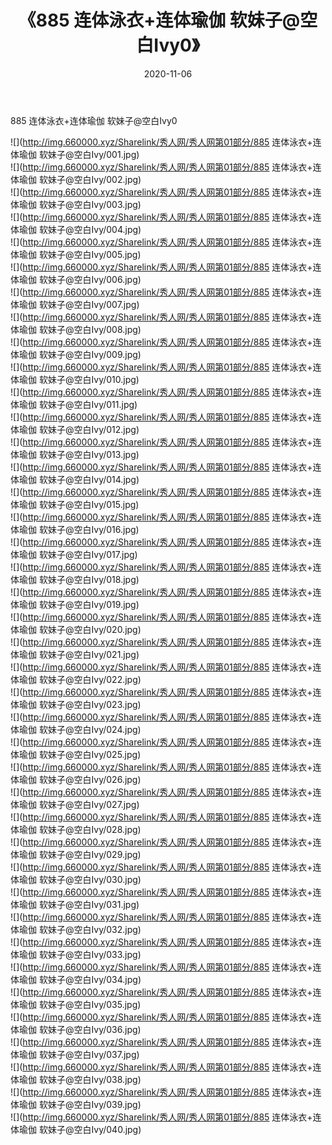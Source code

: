 ﻿---
layout: post
title:  《885 连体泳衣+连体瑜伽 软妹子@空白Ivy0》
date:   2020-11-06
img: http://img.660000.xyz/Sharelink/秀人网/秀人网第01部分/885 连体泳衣+连体瑜伽 软妹子@空白Ivy0/000.jpg
categories: [美女, 清纯, 唯美]
---

885 连体泳衣+连体瑜伽 软妹子@空白Ivy0

  ![](http://img.660000.xyz/Sharelink/秀人网/秀人网第01部分/885 连体泳衣+连体瑜伽 软妹子@空白Ivy/001.jpg) <br> ![](http://img.660000.xyz/Sharelink/秀人网/秀人网第01部分/885 连体泳衣+连体瑜伽 软妹子@空白Ivy/002.jpg) <br> ![](http://img.660000.xyz/Sharelink/秀人网/秀人网第01部分/885 连体泳衣+连体瑜伽 软妹子@空白Ivy/003.jpg) <br> ![](http://img.660000.xyz/Sharelink/秀人网/秀人网第01部分/885 连体泳衣+连体瑜伽 软妹子@空白Ivy/004.jpg) <br> ![](http://img.660000.xyz/Sharelink/秀人网/秀人网第01部分/885 连体泳衣+连体瑜伽 软妹子@空白Ivy/005.jpg) <br> ![](http://img.660000.xyz/Sharelink/秀人网/秀人网第01部分/885 连体泳衣+连体瑜伽 软妹子@空白Ivy/006.jpg) <br> ![](http://img.660000.xyz/Sharelink/秀人网/秀人网第01部分/885 连体泳衣+连体瑜伽 软妹子@空白Ivy/007.jpg) <br> ![](http://img.660000.xyz/Sharelink/秀人网/秀人网第01部分/885 连体泳衣+连体瑜伽 软妹子@空白Ivy/008.jpg) <br> ![](http://img.660000.xyz/Sharelink/秀人网/秀人网第01部分/885 连体泳衣+连体瑜伽 软妹子@空白Ivy/009.jpg) <br> ![](http://img.660000.xyz/Sharelink/秀人网/秀人网第01部分/885 连体泳衣+连体瑜伽 软妹子@空白Ivy/010.jpg) <br> ![](http://img.660000.xyz/Sharelink/秀人网/秀人网第01部分/885 连体泳衣+连体瑜伽 软妹子@空白Ivy/011.jpg) <br> ![](http://img.660000.xyz/Sharelink/秀人网/秀人网第01部分/885 连体泳衣+连体瑜伽 软妹子@空白Ivy/012.jpg) <br> ![](http://img.660000.xyz/Sharelink/秀人网/秀人网第01部分/885 连体泳衣+连体瑜伽 软妹子@空白Ivy/013.jpg) <br> ![](http://img.660000.xyz/Sharelink/秀人网/秀人网第01部分/885 连体泳衣+连体瑜伽 软妹子@空白Ivy/014.jpg) <br> ![](http://img.660000.xyz/Sharelink/秀人网/秀人网第01部分/885 连体泳衣+连体瑜伽 软妹子@空白Ivy/015.jpg) <br> ![](http://img.660000.xyz/Sharelink/秀人网/秀人网第01部分/885 连体泳衣+连体瑜伽 软妹子@空白Ivy/016.jpg) <br> ![](http://img.660000.xyz/Sharelink/秀人网/秀人网第01部分/885 连体泳衣+连体瑜伽 软妹子@空白Ivy/017.jpg) <br> ![](http://img.660000.xyz/Sharelink/秀人网/秀人网第01部分/885 连体泳衣+连体瑜伽 软妹子@空白Ivy/018.jpg) <br> ![](http://img.660000.xyz/Sharelink/秀人网/秀人网第01部分/885 连体泳衣+连体瑜伽 软妹子@空白Ivy/019.jpg) <br> ![](http://img.660000.xyz/Sharelink/秀人网/秀人网第01部分/885 连体泳衣+连体瑜伽 软妹子@空白Ivy/020.jpg) <br> ![](http://img.660000.xyz/Sharelink/秀人网/秀人网第01部分/885 连体泳衣+连体瑜伽 软妹子@空白Ivy/021.jpg) <br> ![](http://img.660000.xyz/Sharelink/秀人网/秀人网第01部分/885 连体泳衣+连体瑜伽 软妹子@空白Ivy/022.jpg) <br> ![](http://img.660000.xyz/Sharelink/秀人网/秀人网第01部分/885 连体泳衣+连体瑜伽 软妹子@空白Ivy/023.jpg) <br> ![](http://img.660000.xyz/Sharelink/秀人网/秀人网第01部分/885 连体泳衣+连体瑜伽 软妹子@空白Ivy/024.jpg) <br> ![](http://img.660000.xyz/Sharelink/秀人网/秀人网第01部分/885 连体泳衣+连体瑜伽 软妹子@空白Ivy/025.jpg) <br> ![](http://img.660000.xyz/Sharelink/秀人网/秀人网第01部分/885 连体泳衣+连体瑜伽 软妹子@空白Ivy/026.jpg) <br> ![](http://img.660000.xyz/Sharelink/秀人网/秀人网第01部分/885 连体泳衣+连体瑜伽 软妹子@空白Ivy/027.jpg) <br> ![](http://img.660000.xyz/Sharelink/秀人网/秀人网第01部分/885 连体泳衣+连体瑜伽 软妹子@空白Ivy/028.jpg) <br> ![](http://img.660000.xyz/Sharelink/秀人网/秀人网第01部分/885 连体泳衣+连体瑜伽 软妹子@空白Ivy/029.jpg) <br> ![](http://img.660000.xyz/Sharelink/秀人网/秀人网第01部分/885 连体泳衣+连体瑜伽 软妹子@空白Ivy/030.jpg) <br> ![](http://img.660000.xyz/Sharelink/秀人网/秀人网第01部分/885 连体泳衣+连体瑜伽 软妹子@空白Ivy/031.jpg) <br> ![](http://img.660000.xyz/Sharelink/秀人网/秀人网第01部分/885 连体泳衣+连体瑜伽 软妹子@空白Ivy/032.jpg) <br> ![](http://img.660000.xyz/Sharelink/秀人网/秀人网第01部分/885 连体泳衣+连体瑜伽 软妹子@空白Ivy/033.jpg) <br> ![](http://img.660000.xyz/Sharelink/秀人网/秀人网第01部分/885 连体泳衣+连体瑜伽 软妹子@空白Ivy/034.jpg) <br> ![](http://img.660000.xyz/Sharelink/秀人网/秀人网第01部分/885 连体泳衣+连体瑜伽 软妹子@空白Ivy/035.jpg) <br> ![](http://img.660000.xyz/Sharelink/秀人网/秀人网第01部分/885 连体泳衣+连体瑜伽 软妹子@空白Ivy/036.jpg) <br> ![](http://img.660000.xyz/Sharelink/秀人网/秀人网第01部分/885 连体泳衣+连体瑜伽 软妹子@空白Ivy/037.jpg) <br> ![](http://img.660000.xyz/Sharelink/秀人网/秀人网第01部分/885 连体泳衣+连体瑜伽 软妹子@空白Ivy/038.jpg) <br> ![](http://img.660000.xyz/Sharelink/秀人网/秀人网第01部分/885 连体泳衣+连体瑜伽 软妹子@空白Ivy/039.jpg) <br> ![](http://img.660000.xyz/Sharelink/秀人网/秀人网第01部分/885 连体泳衣+连体瑜伽 软妹子@空白Ivy/040.jpg) <br>